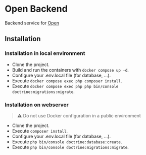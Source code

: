 # Open Backend
Backend service for [Open](https://github.com/rdelbaere/open) 

## Installation
### Installation in local environment

* Clone the project.
* Build and run the containers with `docker compose up -d`.
* Configure your .env.local file (for database, ...).
* Execute `docker compose exec php composer install`.
* Execute `docker compose exec php php bin/console doctrine:migrations:migrate`.


### Installation on webserver

> :warning: Do not use Docker configuration in a public environment

* Clone the project.
* Execute `composer install`.
* Configure your .env.local file (for database, ...).
* Execute `php bin/console doctrine:database:create`.
* Execute `php bin/console doctrine:migrations:migrate`.

